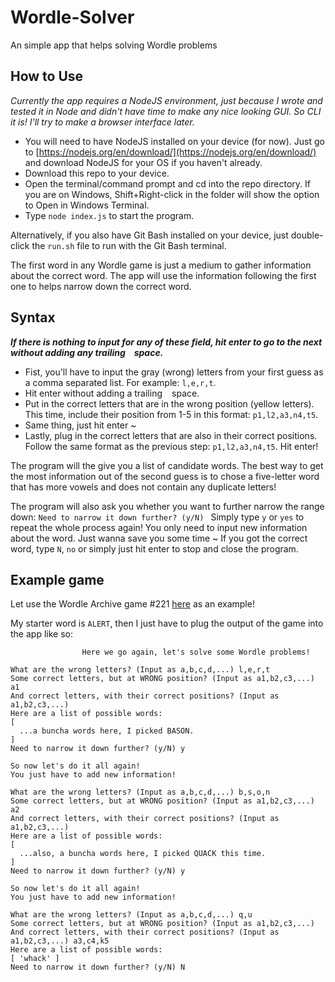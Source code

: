 # Wordle-Solver
An simple app that helps solving Wordle problems

## How to Use
*Currently the app requires a NodeJS environment, just because I wrote and tested it in Node and didn't have time to make any nice looking GUI. So CLI it is! I'll try to make a browser interface later.*

- You will need to have NodeJS installed on your device (for now). Just go to [https://nodejs.org/en/download/](https://nodejs.org/en/download/) and download NodeJS for your OS if you haven't already.
- Download this repo to your device.
- Open the terminal/command prompt and cd into the repo directory. If you are on Windows, Shift+Right-click in the folder will show the option to Open in Windows Terminal.
- Type `node index.js` to start the program.

Alternatively, if you also have Git Bash installed on your device, just double-click the `run.sh` file to run with the Git Bash terminal.

The first word in any Wordle game is just a medium to gather information about the correct word. The app will use the information following the first one to helps narrow down the correct word.

## Syntax
***If there is nothing to input for any of these field, hit enter to go to the next without adding any trailing ` ` space.***
- Fist, you'll have to input the gray (wrong) letters from your first guess as a comma separated list. For example: `l,e,r,t`.
- Hit enter without adding a trailing ` ` space.
- Put in the correct letters that are in the wrong position (yellow letters). This time, include their position from 1-5 in this format: `p1,l2,a3,n4,t5`.
- Same thing, just hit enter ~
- Lastly, plug in the correct letters that are also in their correct positions. Follow the same format as the previous step: `p1,l2,a3,n4,t5`. Hit enter!

The program will the give you a list of candidate words. The best way to get the most information out of the second guess is to chose a five-letter word that has more vowels and does not contain any duplicate letters! 

The program will also ask you whether you want to further narrow the range down:
`Need to narrow it down further? (y/N) `
Simply type `y` or `yes` to repeat the whole process again! You only need to input new information about the word. Just wanna save you some time ~
If you got the correct word, type `N`, `no` or simply just hit enter to stop and close the program.

## Example game
Let use the Wordle Archive game #221 [here](https://www.devangthakkar.com/wordle_archive/?221) as an example!

My starter word is `ALERT`, then I just have to plug the output of the game into the app like so:
```
                Here we go again, let's solve some Wordle problems!

What are the wrong letters? (Input as a,b,c,d,...) l,e,r,t
Some correct letters, but at WRONG position? (Input as a1,b2,c3,...) a1
And correct letters, with their correct positions? (Input as a1,b2,c3,...)
Here are a list of possible words:
[
  ...a buncha words here, I picked BASON.
]
Need to narrow it down further? (y/N) y

So now let's do it all again!
You just have to add new information!

What are the wrong letters? (Input as a,b,c,d,...) b,s,o,n
Some correct letters, but at WRONG position? (Input as a1,b2,c3,...) a2
And correct letters, with their correct positions? (Input as a1,b2,c3,...)
Here are a list of possible words:
[
  ...also, a buncha words here, I picked QUACK this time.
]
Need to narrow it down further? (y/N) y

So now let's do it all again!
You just have to add new information!

What are the wrong letters? (Input as a,b,c,d,...) q,u
Some correct letters, but at WRONG position? (Input as a1,b2,c3,...)
And correct letters, with their correct positions? (Input as a1,b2,c3,...) a3,c4,k5
Here are a list of possible words:
[ 'whack' ]
Need to narrow it down further? (y/N) N
```
